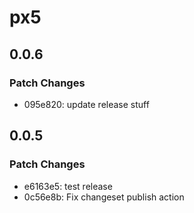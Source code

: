 # px5

## 0.0.6

### Patch Changes

- 095e820: update release stuff

## 0.0.5

### Patch Changes

- e6163e5: test release
- 0c56e8b: Fix changeset publish action
